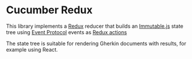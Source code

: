 # Cucumber Redux

This library implements a [Redux](http://redux.js.org/) reducer that
builds an [Immutable.js](https://facebook.github.io/immutable-js/) state tree
using [Event Protocol](../event-protocol) events as
[Redux actions](http://redux.js.org/docs/basics/Actions.html)

The state tree is suitable for rendering Gherkin documents with results,
for example using React.
